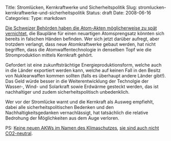 Title: Stromlücken, Kernkraftwerke und Sicherheitspolitik
Slug: stromlucken-kernkraftwerke-und-sicherheitspolitik
Status: draft
Date: 2008-06-16
Categories:
Type: markdown

[Die Schweizer Behörden haben die Atom-Akten möglicherweise zu spät vernichtet](http://www.tagesanzeiger.ch/dyn/news/ausland/889275.html), die Baupläne für einen neuartigen Atomsprengsatz könnten sich bereits in falschen Händen befinden. Wer sich jetzt darüber aufregt, aber trotzdem verlangt, dass neue Atomkraftwerke gebaut werden, hat nicht begriffen, dass die Atomwaffentechnologie in denselben Topf wie die Stromproduktion mittels Kernkraft gehört.

Gefordert ist eine zukunftsträchtige Energieproduktionsform, welche auch in die Länder exportiert werden kann, welche auf keinen Fall in den Besitz von Nuklearwaffen kommen sollten (falls es überhaupt andere Länder gibt!). Das Geld würde besser in die Weiterentwicklung der Technolgie der Wasser-, Wind- und Solarkraft sowie Erdwärme gesteckt werden, das ist nachhaltiger und zudem sicherheitspolitisch unbedenklich.

Wer vor der Stromlücke warnt und die Kernkraft als Ausweg empfiehlt, dabei alle sicherheitspolitischen Bedenken und den Nachhaltigkeitsgedanken vernachlässigt, hat tatsächlich die relative Bedrohung der Möglichkeiten aus dem Auge verloren.

PS: [Keine neuen AKWs im Namen des Klimaschutzes](http://spinlock.ch/blog/2007/06/21/keine-akws-mehr-auch-nicht-im-namen-des-klimaschutzes/), [sie sind auch nicht CO2-neutral](http://spinlock.ch/blog/2007/03/03/akws-sind-nicht-co2-neutral/).
